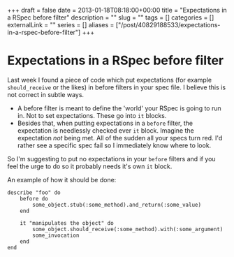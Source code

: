 +++ 
draft = false
date = 2013-01-18T08:18:00+00:00
title = "Expectations in a RSpec before filter"
description = ""
slug = "" 
tags = []
categories = []
externalLink = ""
series = []
aliases = ["/post/40829188533/expectations-in-a-rspec-before-filter"]
+++

Expectations in a RSpec before filter
=====================================

Last week I found a piece of code which put expectations (for example
`should_receive` or the likes) in before filters in your spec file. I
believe this is not correct in subtle ways.

-   A before filter is meant to define the 'world' your RSpec is going
    to run in. Not to set expectations. These go into `it` blocks.
-   Besides that, when putting expectations in a `before` filter, the
    expectation is needlessly checked ever `it` block. Imagine the
    expectation *not* being met. All of the sudden all your specs turn
    red. I'd rather see a specific spec fail so I immediately know where
    to look.

So I'm suggesting to put no expectations in your `before` filters and if
you feel the urge to do so it probably needs it's own `it` block.

An example of how it should be done:

    describe "foo" do
        before do
            some_object.stub(:some_method).and_return(:some_value)
        end

        it "manipulates the object" do
            some_object.should_receive(:some_method).with(:some_argument)
            some_invocation
        end
    end

